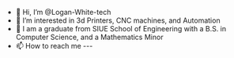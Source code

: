 - 👋 Hi, I’m @Logan-White-tech
- 👀 I’m interested in 3d Printers, CNC machines, and Automation
- 🌱 I am a graduate from SIUE School of Engineering with a B.S. in Computer Science, and a Mathematics Minor
- 📫 How to reach me ---

<!---
Logan-White-tech/Logan-White-tech is a ✨ special ✨ repository because its `README.md` (this file) appears on your GitHub profile.
You can click the Preview link to take a look at your changes.
--->

